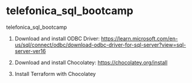 # telefonica_sql_bootcamp
telefonica_sql_bootcamp

<!-- Requirements -->
1. Download and install ODBC Driver:
https://learn.microsoft.com/en-us/sql/connect/odbc/download-odbc-driver-for-sql-server?view=sql-server-ver16

2.  Download and install Chocolatey:
https://chocolatey.org/install

3.  Install Terraform with Chocolatey